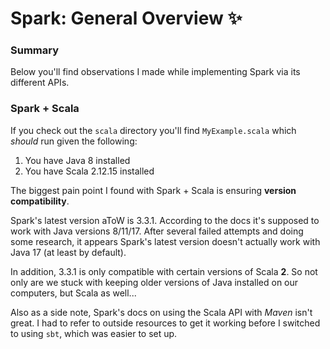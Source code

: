 # Spark: General Overview :sparkles:

### Summary

Below you'll find observations I made while implementing Spark via its different APIs. 

### Spark + Scala
If you check out the `scala` directory you'll find `MyExample.scala` which _should_ run given the following:
1. You have Java 8 installed
2. You have Scala 2.12.15 installed

The biggest pain point I found with Spark + Scala is ensuring **version compatibility**.

Spark's latest version aToW is 3.3.1. According to the docs it's supposed to work with Java versions 8/11/17. After several failed attempts and doing some research, it appears Spark's latest version doesn't actually work with Java 17 (at least by default).  

In addition, 3.3.1 is only compatible with certain versions of Scala **2**. So not only are we stuck with keeping older versions of Java installed on our computers, but Scala as well...  

Also as a side note, Spark's docs on using the Scala API with _Maven_ isn't great. I had to refer to outside resources to get it working before I switched to using `sbt`, which was easier to set up. 




